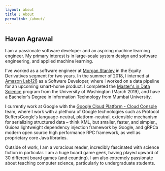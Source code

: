 ```yaml
---
layout: about
title : About
permalink: /about/
---
```


<h2>Havan Agrawal</h2>
I am a passionate software developer and an aspiring machine learning engineer.
My primary interest is in large-scale system design and software engineering, and applied machine learning.


I've worked as a software engineer at [Morgan Stanley](http://www.morganstanley.com) in the Equity Derivatives segment for two years. In the summer of 2018, I interned at [Amazon Lab126](https://amazon.jobs/en/teams/lab126) as a Software Developer, where I worked on a data pipeline for an upcoming smart-home product. I completed the [Master's in Data Science](https://www.datasciencemasters.uw.edu) program from the University of Washington (March 2019), and have a Bachelor's Degree in Information Technology from Mumbai University.

I currently work at Google with the [Google Cloud Platform - Cloud Console](https://cloud.google.com/) team, where I work with a plethora of Google technologies such as <span class="tooltip">Protocol Buffers<span class="tooltiptext">Google's language-neutral, platform-neutral, extensible mechanism for serializing structured data – think XML, but smaller, faster, and simpler.</span></span>, <span class="tooltip">Guice<span class="tooltiptext">a lightweight dependency injection framework by Google</span></span>, and <span class="tooltip">gRPC<span class="tooltiptext">a modern open source high performance RPC framework</span></span>, as well as proprietary core Java libraries.

Outside of work, I am a voracious reader, incredibly fascinated with science fiction in particular. I am a huge board game geek, having played upward of 30 different board games (and counting). I am also extremely passionate about teaching computer science, particularly to undergraduate students.
